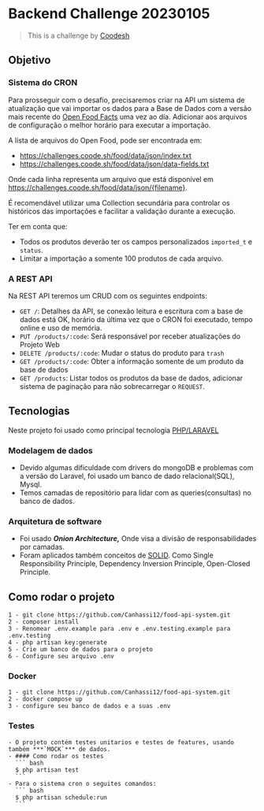 # Backend Challenge 20230105
>  This is a challenge by [Coodesh](https://coodesh.com/)

## Objetivo

### Sistema do CRON
Para prosseguir com o desafio, precisaremos criar na API um sistema de atualização que vai importar os dados para a Base de Dados com a versão mais recente do [Open Food Facts](https://br.openfoodfacts.org/data) uma vez ao día. Adicionar aos arquivos de configuração o melhor horário para executar a importação.

A lista de arquivos do Open Food, pode ser encontrada em:

- https://challenges.coode.sh/food/data/json/index.txt
- https://challenges.coode.sh/food/data/json/data-fields.txt

Onde cada linha representa um arquivo que está disponível em https://challenges.coode.sh/food/data/json/{filename}.

É recomendável utilizar uma Collection secundária para controlar os históricos das importações e facilitar a validação durante a execução.

Ter em conta que:

- Todos os produtos deverão ter os campos personalizados `imported_t` e `status`.
- Limitar a importação a somente 100 produtos de cada arquivo.

### A REST API

Na REST API teremos um CRUD com os seguintes endpoints:

- `GET /`: Detalhes da API, se conexão leitura e escritura com a base de dados está OK, horário da última vez que o CRON foi executado, tempo online e uso de memória.
- `PUT /products/:code`: Será responsável por receber atualizações do Projeto Web
- `DELETE /products/:code`: Mudar o status do produto para `trash`
- `GET /products/:code`: Obter a informação somente de um produto da base de dados
- `GET /products`: Listar todos os produtos da base de dados, adicionar sistema de paginação para não sobrecarregar o `REQUEST`.

## Tecnologias

Neste projeto foi usado como principal tecnologia [PHP/LARAVEL](https://laravel.com/)

### Modelagem de dados
- Devido algumas dificuldade com drivers do mongoDB e problemas com a versão do Laravel, foi usado um banco de dado relacional(SQL), Mysql.
- Temos camadas de repositório para lidar com as queries(consultas) no banco de dados.

### Arquitetura de software
- Foi usado ***Onion Architecture,*** Onde visa a divisão de responsabilidades por camadas.
- Foram aplicados também conceitos de [SOLID](https://www.digitalocean.com/community/conceptual-articles/s-o-l-i-d-the-first-five-principles-of-object-oriented-design). Como Single Responsibility Principle, Dependency Inversion Principle, Open-Closed Principle.


## Como rodar o projeto
    1 - git clone https://github.com/Canhassi12/food-api-system.git
    2 - composer install
    3 - Renomear .env.example para .env e .env.testing.example para .env.testing 
    4 - php artisan key:generate
    5 - Crie um banco de dados para o projeto
    6 - Configure seu arquivo .env

### Docker
    1 - git clone https://github.com/Canhassi12/food-api-system.git
    2 - docker compose up
    3 - configure seu banco de dados e a suas .env
### Testes
    - O projeto contém testes unitarios e testes de features, usando também ***`MOCK`*** de dados.
    - #### Como rodar os testes
      ``` bash 
      $ php artisan test
      ```
    - Para o sistema cron o seguites comandos:
      ``` bash
      $ php artisan schedule:run  
      ```
